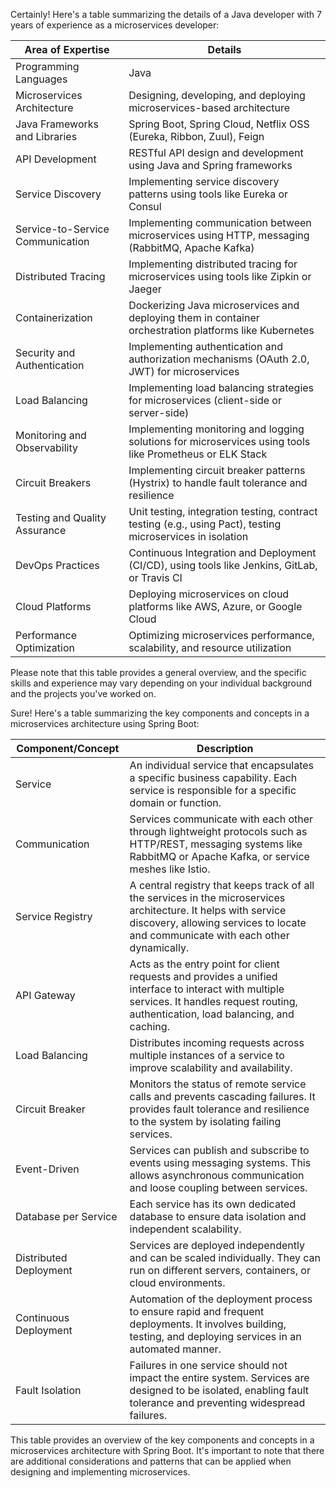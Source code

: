 Certainly! Here's a table summarizing the details of a Java developer with 7 years of experience as a microservices developer:

| Area of Expertise               | Details                                                                                              |
|---------------------------------|------------------------------------------------------------------------------------------------------|
| Programming Languages           | Java                                                                                                 |
| Microservices Architecture      | Designing, developing, and deploying microservices-based architecture                                  |
| Java Frameworks and Libraries   | Spring Boot, Spring Cloud, Netflix OSS (Eureka, Ribbon, Zuul), Feign                                 |
| API Development                 | RESTful API design and development using Java and Spring frameworks                                   |
| Service Discovery               | Implementing service discovery patterns using tools like Eureka or Consul                            |
| Service-to-Service Communication| Implementing communication between microservices using HTTP, messaging (RabbitMQ, Apache Kafka)       |
| Distributed Tracing             | Implementing distributed tracing for microservices using tools like Zipkin or Jaeger                   |
| Containerization                | Dockerizing Java microservices and deploying them in container orchestration platforms like Kubernetes|
| Security and Authentication     | Implementing authentication and authorization mechanisms (OAuth 2.0, JWT) for microservices          |
| Load Balancing                  | Implementing load balancing strategies for microservices (client-side or server-side)                 |
| Monitoring and Observability    | Implementing monitoring and logging solutions for microservices using tools like Prometheus or ELK Stack|
| Circuit Breakers                | Implementing circuit breaker patterns (Hystrix) to handle fault tolerance and resilience              |
| Testing and Quality Assurance    | Unit testing, integration testing, contract testing (e.g., using Pact), testing microservices in isolation|
| DevOps Practices                | Continuous Integration and Deployment (CI/CD), using tools like Jenkins, GitLab, or Travis CI        |
| Cloud Platforms                 | Deploying microservices on cloud platforms like AWS, Azure, or Google Cloud                           |
| Performance Optimization        | Optimizing microservices performance, scalability, and resource utilization                          |

Please note that this table provides a general overview, and the specific skills and experience may vary depending on your individual background and the projects you've worked on.


Sure! Here's a table summarizing the key components and concepts in a microservices architecture using Spring Boot:

| Component/Concept      | Description                                                                                                                                                                                        |
|------------------------|----------------------------------------------------------------------------------------------------------------------------------------------------------------------------------------------------|
| Service                | An individual service that encapsulates a specific business capability. Each service is responsible for a specific domain or function.                                                             |
| Communication          | Services communicate with each other through lightweight protocols such as HTTP/REST, messaging systems like RabbitMQ or Apache Kafka, or service meshes like Istio.                              |
| Service Registry       | A central registry that keeps track of all the services in the microservices architecture. It helps with service discovery, allowing services to locate and communicate with each other dynamically. |
| API Gateway            | Acts as the entry point for client requests and provides a unified interface to interact with multiple services. It handles request routing, authentication, load balancing, and caching.          |
| Load Balancing         | Distributes incoming requests across multiple instances of a service to improve scalability and availability.                                                                                    |
| Circuit Breaker        | Monitors the status of remote service calls and prevents cascading failures. It provides fault tolerance and resilience to the system by isolating failing services.                               |
| Event-Driven           | Services can publish and subscribe to events using messaging systems. This allows asynchronous communication and loose coupling between services.                                                  |
| Database per Service   | Each service has its own dedicated database to ensure data isolation and independent scalability.                                                                                                 |
| Distributed Deployment | Services are deployed independently and can be scaled individually. They can run on different servers, containers, or cloud environments.                                                            |
| Continuous Deployment  | Automation of the deployment process to ensure rapid and frequent deployments. It involves building, testing, and deploying services in an automated manner.                                      |
| Fault Isolation        | Failures in one service should not impact the entire system. Services are designed to be isolated, enabling fault tolerance and preventing widespread failures.                                 |

This table provides an overview of the key components and concepts in a microservices architecture with Spring Boot. It's important to note that there are additional considerations and patterns that can be applied when designing and implementing microservices.


